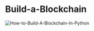 # Build-a-Blockchain
![How-to-Build-A-Blockchain-In-Python](https://user-images.githubusercontent.com/89673315/215362905-967840b2-0b15-4569-996f-15a1b5c04bed.png)
